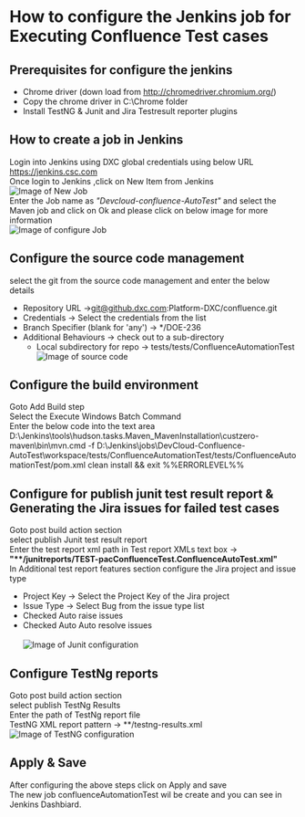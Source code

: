 # How to configure the Jenkins job for Executing Confluence Test cases
## Prerequisites for configure the jenkins
 * Chrome driver (down load from http://chromedriver.chromium.org/) <br>
 * Copy the chrome driver in C:\Chrome folder
 * Install TestNG & Junit and Jira Testresult reporter plugins 
## How to create a job in Jenkins
Login into Jenkins using DXC global credentials using below URL <br>
https://jenkins.csc.com <br>
Once login to Jenkins ,click on New Item from Jenkins <br>
![Image of New Job](Images/New-Item.png) <br>
Enter the Job name as _"Devcloud-confluence-AutoTest"_   and select the Maven job and click on Ok and please click on below image for more information <br>
![Image of configure Job](Images/New-job.png)  <br>
## Configure the source code management  <br>
select the git from the source code management and enter the below details
  * Repository URL	 ->git@github.dxc.com:Platform-DXC/confluence.git
  * Credentials -> Select the credentials from the list 
  * Branch Specifier (blank for 'any')	-> */DOE-236
  * Additional Behaviours -> check out to a sub-directory
     * Local subdirectory for repo -> tests/tests/ConfluenceAutomationTest <br>
![Image of source code](Images/Sourcecode.png) 
## Configure the build environment <br>
Goto Add Build step <br>
Select the Execute Windows Batch Command <br>
Enter the below code into the text area <br>
 D:\Jenkins\tools\hudson.tasks.Maven_MavenInstallation\custzero-maven\bin\mvn.cmd -f D:\Jenkins\jobs\DevCloud-Confluence-AutoTest\workspace/tests/ConfluenceAutomationTest/tests/ConfluenceAutomationTest/pom.xml clean install && exit %%ERRORLEVEL%% 
<br>
## Configure for publish junit test result report & Generating the Jira issues for failed test cases
Goto post build action section <br>
select publish Junit test result report <br>
Enter the test report xml path in Test report XMLs	text box -> <b>"**/junitreports/TEST-pacConfluenceTest.ConfluenceAutoTest.xml"</b><br>
In Additional test report features	section configure the Jira project and issue type <br>
  * Project Key	-> Select the Project Key of the Jira project
  * Issue Type -> Select Bug from the issue type list
  * Checked Auto raise issues	
  * Checked Auto Auto resolve issues	
  <br>![Image of Junit configuration](Images/Junit.png)
## Configure TestNg reports
Goto post build action section <br>
select publish TestNg Results <br>
Enter the path of TestNg report file <br>
TestNG XML report pattern	 -> **/testng-results.xml <br>
![Image of TestNG configuration](Images/TestNG.png)
## Apply & Save
After configuring the above steps click on Apply and save <br>
The new job confluenceAutomationTest wil be create and you can see in Jenkins Dashbiard.
